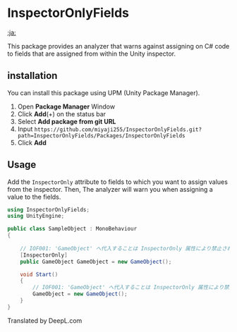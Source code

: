 # InspectorOnlyFields

[:ja:](README_ja.md)

This package provides an analyzer that warns against assigning on C# code to fields that are assigned from within the Unity inspector.

## installation

You can install this package using UPM (Unity Package Manager).

1. Open **Package Manager** Window
2. Click **Add**(+) on the status bar
3. Select **Add package from git URL**
4. Input `https://github.com/miyaji255/InspectorOnlyFields.git?path=InspectorOnlyFields/Packages/InspectorOnlyFields`
5. Click **Add**

## Usage

Add the `InspectorOnly` attribute to fields to which you want to assign values from the inspector. Then, The analyzer will warn you when assigning a value to the fields.

```csharp
using InspectorOnlyFields;
using UnityEngine;

public class SampleObject : MonoBehaviour
{
    
    // IOF001: 'GameObject' へ代入することは InspectorOnly 属性により禁止されています
    [InspectorOnly]
    public GameObject GameObject = new GameObject();

    void Start()
    {
        // IOF001: 'GameObject' へ代入することは InspectorOnly 属性により禁止されています
        GameObject = new GameObject();
    }
}
```

Translated by DeepL.com
